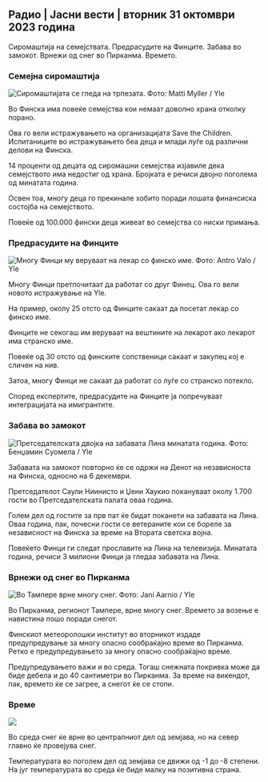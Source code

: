 ## Радио \| Јасни вести \| вторник 31 октомври 2023 година

Сиромаштија на семејствата. Предрасудите на Финците. Забава во замокот. Врнежи од снег во Пирканма. Времето.

### Семејна сиромаштија

![Сиромаштијата се гледа на трпезата. Фото: Matti Myller / Yle](https://images.cdn.yle.fi/image/upload/c_crop,h_1080,w_1919,x_0,y_0/ar_1.7777777777777777,c_fill,g_faces,h_1200w/q_auto:eco/f_auto/fl_lossy/v1674642954/39-106372263d105c885d6a)

Во Финска има повеќе семејства кои немаат доволно храна отколку порано.

Ова го вели истражувањето на организацијата Save the Children. Испитаниците во истражувањето беа деца и млади луѓе од различни делови на Финска.

14 проценти од децата од сиромашни семејства изјавиле дека семејството има недостиг од храна. Бројката е речиси двојно поголема од минатата година.

Освен тоа, многу деца го прекинале хобито поради лошата финансиска состојба на семејството.

Повеќе од 100.000 фински деца живеат во семејства со ниски примања.

### Предрасудите на Финците

![Многу Финци му веруваат на лекар со финско име. Фото: Antro Valo / Yle](https://images.cdn.yle.fi/image/upload/c_crop,h_3179,w_5653,x_0,y_83/ar_1.7777777777777777,c_fill,g_faces,h_1200w/q_auto:eco/f_auto/fl_lossy/v1697116975/39-11855466527f10854aec)

Многу Финци претпочитаат да работат со друг Финец. Ова го вели новото истражување на Yle.

На пример, околу 25 отсто од Финците сакаат да посетат лекар со финско име.

Финците не секогаш им веруваат на вештините на лекарот ако лекарот има странско име.

Повеќе од 30 отсто од финските сопственици сакаат и закупец кој е сличен на нив.

Затоа, многу Финци не сакаат да работат со луѓе со странско потекло.

Според експертите, предрасудите на Финците ја попречуваат интеграцијата на имигрантите.

### Забава во замокот

![Претседателската двојка на забавата Лина минатата година. Фото: Бенџамин Суомела / Yle](https://images.cdn.yle.fi/image/upload/c_crop,h_1674,w_2976,x_0,y_24/ar_1.7777777777777777,c_fill,g_faces,h_pr_120.q_auto:eco/f_auto/fl_lossy/v1670345033/39-1044359638f710a6e724)

Забавата на замокот повторно ќе се одржи на Денот на независноста на Финска, односно на 6 декември.

Претседателот Саули Ниинисто и Џени Хаукио покануваат околу 1.700 гости во Претседателската палата оваа година.

Голем дел од гостите за прв пат ќе бидат поканети на забавата на Лина. Оваа година, пак, почесни гости се ветераните кои се бореле за независност на Финска за време на Втората светска војна.

Повеќето Финци ги следат прославите на Лина на телевизија. Минатата година, речиси 3 милиони Финци ја гледаа забавата на Лина.

### Врнежи од снег во Пирканма

![Во Тампере врне многу снег. Фото: Jani Aarnio / Yle](https://images.cdn.yle.fi/image/upload/c_crop,h_3375,w_6000,x_0,y_331/ar_1.7777777777777777,c_fill,g_50,h_100,h_100,000,000,000,000,000,000,000,000,000,000,000,000,000,000,000,000,000,000,000,000,000,000,000,000,000,000,000,000,000,000,000,000,000,000,000,000,000,000,000,000,000,0مى‏q_auto:eco/f_auto/fl_lossy/v1698736404/39-11934306540799d9879d)

Во Пирканма, регионот Тампере, врне многу снег. Времето за возење е навистина лошо поради снегот.

Финскиот метеоролошки институт во вторникот издаде предупредување за многу опасно сообраќајно време во Пирканма. Ретко е предупредувањето за многу опасно сообраќајно време.

Предупредувањето важи и во среда. Тогаш снежната покривка може да биде дебела и до 40 сантиметри во Пирканма. За време на викендот, пак, времето ќе се загрее, а снегот ќе се стопи.

### Време

![](https://images.cdn.yle.fi/image/upload/c_crop,h_1080,w_1919,x_0,y_0/ar_1.777777777777777,c_fill,g_faces,h_675,w_12.1000d/f_auto/fl_lossy/v1698767793/39-11940016541239893d2b)

Во среда снег ќе врне во централниот дел од земјава, но на север главно ќе провејува снег.

Температурата во поголем дел од земјава се движи од -1 до -8 степени. На југ температурата во среда ќе биде малку на позитивна страна.